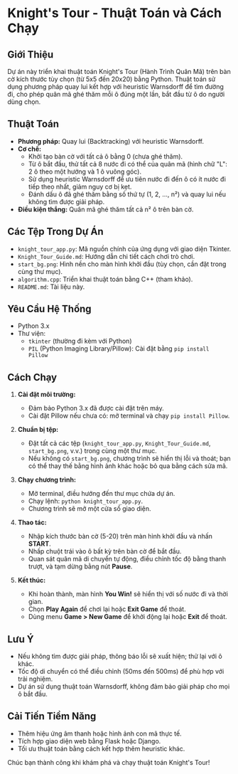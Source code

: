 # Knight's Tour - Thuật Toán và Cách Chạy

## Giới Thiệu
Dự án này triển khai thuật toán Knight's Tour (Hành Trình Quân Mã) trên bàn cờ kích thước tùy chọn (từ 5x5 đến 20x20) bằng Python. Thuật toán sử dụng phương pháp quay lui kết hợp với heuristic Warnsdorff để tìm đường đi, cho phép quân mã ghé thăm mỗi ô đúng một lần, bắt đầu từ ô do người dùng chọn.

## Thuật Toán
- **Phương pháp:** Quay lui (Backtracking) với heuristic Warnsdorff.
- **Cơ chế:**
  - Khởi tạo bàn cờ với tất cả ô bằng 0 (chưa ghé thăm).
  - Từ ô bắt đầu, thử tất cả 8 nước đi có thể của quân mã (hình chữ "L": 2 ô theo một hướng và 1 ô vuông góc).
  - Sử dụng heuristic Warnsdorff để ưu tiên nước đi đến ô có ít nước đi tiếp theo nhất, giảm nguy cơ bị kẹt.
  - Đánh dấu ô đã ghé thăm bằng số thứ tự (1, 2, ..., n²) và quay lui nếu không tìm được giải pháp.
- **Điều kiện thắng:** Quân mã ghé thăm tất cả n² ô trên bàn cờ.

## Các Tệp Trong Dự Án
- `knight_tour_app.py`: Mã nguồn chính của ứng dụng với giao diện Tkinter.
- `Knight_Tour_Guide.md`: Hướng dẫn chi tiết cách chơi trò chơi.
- `start_bg.png`: Hình nền cho màn hình khởi đầu (tùy chọn, cần đặt trong cùng thư mục).
- `algorithm.cpp`: Triển khai thuật toán bằng C++ (tham khảo).
- `README.md`: Tài liệu này.

## Yêu Cầu Hệ Thống
- Python 3.x
- Thư viện:
  - `tkinter` (thường đi kèm với Python)
  - `PIL` (Python Imaging Library/Pillow): Cài đặt bằng `pip install Pillow`

## Cách Chạy
1. **Cài đặt môi trường:**
   - Đảm bảo Python 3.x đã được cài đặt trên máy.
   - Cài đặt Pillow nếu chưa có: mở terminal và chạy `pip install Pillow`.

2. **Chuẩn bị tệp:**
   - Đặt tất cả các tệp (`knight_tour_app.py`, `Knight_Tour_Guide.md`, `start_bg.png`, v.v.) trong cùng một thư mục.
   - Nếu không có `start_bg.png`, chương trình sẽ hiển thị lỗi và thoát; bạn có thể thay thế bằng hình ảnh khác hoặc bỏ qua bằng cách sửa mã.

3. **Chạy chương trình:**
   - Mở terminal, điều hướng đến thư mục chứa dự án.
   - Chạy lệnh: `python knight_tour_app.py`.
   - Chương trình sẽ mở một cửa sổ giao diện.

4. **Thao tác:**
   - Nhập kích thước bàn cờ (5-20) trên màn hình khởi đầu và nhấn **START**.
   - Nhấp chuột trái vào ô bất kỳ trên bàn cờ để bắt đầu.
   - Quan sát quân mã di chuyển tự động, điều chỉnh tốc độ bằng thanh trượt, và tạm dừng bằng nút **Pause**.

5. **Kết thúc:**
   - Khi hoàn thành, màn hình **You Win!** sẽ hiển thị với số nước đi và thời gian.
   - Chọn **Play Again** để chơi lại hoặc **Exit Game** để thoát.
   - Dùng menu **Game > New Game** để khởi động lại hoặc **Exit** để thoát.

## Lưu Ý
- Nếu không tìm được giải pháp, thông báo lỗi sẽ xuất hiện; thử lại với ô khác.
- Tốc độ di chuyển có thể điều chỉnh (50ms đến 500ms) để phù hợp với trải nghiệm.
- Dự án sử dụng thuật toán Warnsdorff, không đảm bảo giải pháp cho mọi ô bắt đầu.

## Cải Tiến Tiềm Năng
- Thêm hiệu ứng âm thanh hoặc hình ảnh con mã thực tế.
- Tích hợp giao diện web bằng Flask hoặc Django.
- Tối ưu thuật toán bằng cách kết hợp thêm heuristic khác.

Chúc bạn thành công khi khám phá và chạy thuật toán Knight's Tour!